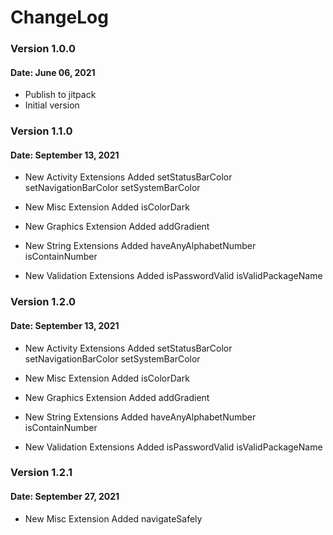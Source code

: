 # ChangeLog

### Version 1.0.0
#### Date: June 06, 2021

- Publish to jitpack
- Initial version

### Version 1.1.0
#### Date: September 13, 2021

- New Activity Extensions Added
    setStatusBarColor
    setNavigationBarColor
    setSystemBarColor

- New Misc Extension Added
    isColorDark

- New Graphics Extension Added
    addGradient

- New String Extensions Added
    haveAnyAlphabetNumber
    isContainNumber

- New Validation Extensions Added
    isPasswordValid
    isValidPackageName

### Version 1.2.0
#### Date: September 13, 2021

- New Activity Extensions Added
    setStatusBarColor
    setNavigationBarColor
    setSystemBarColor

- New Misc Extension Added
    isColorDark

- New Graphics Extension Added
    addGradient

- New String Extensions Added
    haveAnyAlphabetNumber
    isContainNumber

- New Validation Extensions Added
    isPasswordValid
    isValidPackageName

### Version 1.2.1
#### Date: September 27, 2021

- New Misc Extension Added
    navigateSafely